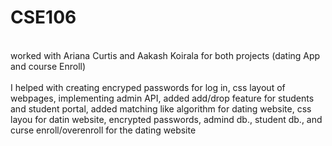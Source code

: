 # CSE106
<br> worked with Ariana Curtis and Aakash Koirala for both projects (dating App and course Enroll)  
<br> I helped with creating encryped passwords for log in, css layout of webpages, implementing admin API, added add/drop feature for students and student portal, added matching like algorithm for dating website, css layou for datin website, encrypted passwords, admind db., student db., and curse enroll/overenroll for the dating website
